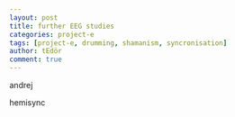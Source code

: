 ```yaml
---
layout: post
title: further EEG studies
categories: project-e
tags: [project-e, drumming, shamanism, syncronisation]
author: tEdör
comment: true
---
```


andrej

hemisync
